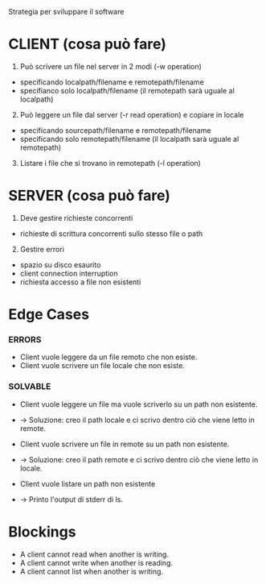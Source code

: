Strategia per sviluppare il software

# CLIENT (cosa può fare)

1. Può scrivere un file nel server in 2 modi (-w operation)

- specificando localpath/filename e remotepath/filename
- specifianco solo localpath/filename (il remotepath sarà uguale al localpath)

2. Può leggere un file dal server (-r read operation) e copiare in locale

- specificando sourcepath/filename e remotepath/filename
- specificando solo remotepath/filename (il localpath sarà uguale al remotepath)

3. Listare i file che si trovano in remotepath (-l operation)

# SERVER (cosa può fare)

1. Deve gestire richieste concorrenti

- richieste di scrittura concorrenti sullo stesso file o path

2. Gestire errori

- spazio su disco esaurito
- client connection interruption
- richiesta accesso a file non esistenti

# Edge Cases

### ERRORS
- Client vuole leggere da un file remoto che non esiste.
- Client vuole scrivere un file locale che non esiste.

### SOLVABLE 
- Client vuole leggere un file ma vuole scriverlo su un path non esistente.
- -> Soluzione: creo il path locale e ci scrivo dentro ciò che viene letto in remote.

- Client vuole scrivere un file in remote su un path non esistente.
- -> Soluzione: creo il path remote e ci scrivo dentro ciò che viene letto in locale.

- Client vuole listare un path non esistente 
- -> Printo l'output di stderr di ls.

# Blockings

- A client cannot read when another is writing.
- A client cannot write when another is reading.
- A client cannot list when another is writing.